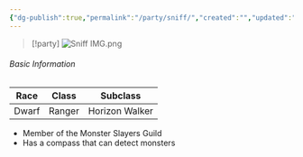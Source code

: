 ```yaml
---
{"dg-publish":true,"permalink":"/party/sniff/","created":"","updated":""}
---
```



> [!party]
> ![Sniff IMG.png](/img/user/z_Assets/Sniff%20IMG.png)

###### Basic Information 

| **Race** | **Class** | **Subclass**   |
| -------- | --------- | -------------- |
| Dwarf    | Ranger    | Horizon Walker |

- Member of the Monster Slayers Guild 
- Has a compass that can detect monsters